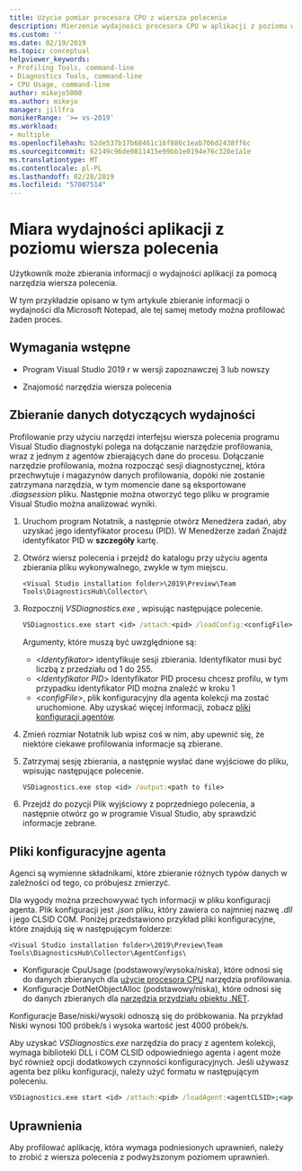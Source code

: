 ```yaml
---
title: Użycie pomiar procesora CPU z wiersza polecenia
description: Mierzenie wydajności procesora CPU w aplikacji z poziomu wiersza polecenia.
ms.custom: ''
ms.date: 02/19/2019
ms.topic: conceptual
helpviewer_keywords:
- Profiling Tools, command-line
- Diagnostics Tools, command-line
- CPU Usage, command-line
author: mikejo5000
ms.author: mikejo
manager: jillfra
monikerRange: '>= vs-2019'
ms.workload:
- multiple
ms.openlocfilehash: b2de537b17b68461c16f886c1eab706d2438ff6c
ms.sourcegitcommit: 62149c96de0811415e99bb1e0194e76c320e1a1e
ms.translationtype: MT
ms.contentlocale: pl-PL
ms.lasthandoff: 02/28/2019
ms.locfileid: "57007514"
---
```

# <a name="measure-application-performance-from-the-command-line"></a>Miara wydajności aplikacji z poziomu wiersza polecenia

Użytkownik może zbierania informacji o wydajności aplikacji za pomocą narzędzia wiersza polecenia.

W tym przykładzie opisano w tym artykule zbieranie informacji o wydajności dla Microsoft Notepad, ale tej samej metody można profilować żaden proces.

## <a name="prerequisites"></a>Wymagania wstępne

* Program Visual Studio 2019 r w wersji zapoznawczej 3 lub nowszy

* Znajomość narzędzia wiersza polecenia

## <a name="collect-performance-data"></a>Zbieranie danych dotyczących wydajności

Profilowanie przy użyciu narzędzi interfejsu wiersza polecenia programu Visual Studio diagnostyki polega na dołączanie narzędzie profilowania, wraz z jednym z agentów zbierających dane do procesu. Dołączanie narzędzie profilowania, można rozpocząć sesji diagnostycznej, która przechwytuje i magazynów danych profilowania, dopóki nie zostanie zatrzymana narzędzia, w tym momencie dane są eksportowane *.diagsession* pliku. Następnie można otworzyć tego pliku w programie Visual Studio można analizować wyniki.

1. Uruchom program Notatnik, a następnie otwórz Menedżera zadań, aby uzyskać jego identyfikator procesu (PID). W Menedżerze zadań Znajdź identyfikator PID w **szczegóły** kartę.

1. Otwórz wiersz polecenia i przejdź do katalogu przy użyciu agenta zbierania pliku wykonywalnego, zwykle w tym miejscu.

   ```<Visual Studio installation folder>\2019\Preview\Team Tools\DiagnosticsHub\Collector\```

1. Rozpocznij *VSDiagnostics.exe* , wpisując następujące polecenie.

   ```cmd
   VSDiagnostics.exe start <id> /attach:<pid> /loadConfig:<configFile>
   ```

   Argumenty, które muszą być uwzględnione są:

   * \<*Identyfikator*> identyfikuje sesji zbierania. Identyfikator musi być liczbą z przedziału od 1 do 255.
   * \<*Identyfikator PID*> Identyfikator PID procesu chcesz profilu, w tym przypadku identyfikator PID można znaleźć w kroku 1
   * \<*configFile*>, plik konfiguracyjny dla agenta kolekcji ma zostać uruchomione. Aby uzyskać więcej informacji, zobacz [pliki konfiguracji agentów](#config_file).

1. Zmień rozmiar Notatnik lub wpisz coś w nim, aby upewnić się, że niektóre ciekawe profilowania informacje są zbierane.

1. Zatrzymaj sesję zbierania, a następnie wysłać dane wyjściowe do pliku, wpisując następujące polecenie.

   ```cmd
   VSDiagnostics.exe stop <id> /output:<path to file>
   ```

1. Przejdź do pozycji Plik wyjściowy z poprzedniego polecenia, a następnie otwórz go w programie Visual Studio, aby sprawdzić informacje zebrane.

## <a name="config_file"></a> Pliki konfiguracyjne agenta

Agenci są wymienne składnikami, które zbieranie różnych typów danych w zależności od tego, co próbujesz zmierzyć.

Dla wygody można przechowywać tych informacji w pliku konfiguracji agenta. Plik konfiguracji jest *.json* pliku, który zawiera co najmniej nazwę *.dll* i jego CLSID COM. Poniżej przedstawiono przykład pliki konfiguracyjne, które znajdują się w następującym folderze:

```<Visual Studio installation folder>\2019\Preview\Team Tools\DiagnosticsHub\Collector\AgentConfigs\```

* Konfiguracje CpuUsage (podstawowy/wysoka/niska), które odnosi się do danych zbieranych dla [użycie procesora CPU](../profiling/cpu-usage.md) narzędzia profilowania.
* Konfiguracje DotNetObjectAlloc (podstawowy/niska), które odnosi się do danych zbieranych dla [narzędzia przydziału obiektu .NET](https://devblogs.microsoft.com/visualstudio/visual-studio-2017-version-15-8-preview-3/#tooling).

Konfiguracje Base/niski/wysoki odnoszą się do próbkowania. Na przykład Niski wynosi 100 próbek/s i wysoka wartość jest 4000 próbek/s.

Aby uzyskać *VSDiagnostics.exe* narzędzia do pracy z agentem kolekcji, wymaga biblioteki DLL i COM CLSID odpowiedniego agenta i agent może być również opcji dodatkowych czynności konfiguracyjnych. Jeśli używasz agenta bez pliku konfiguracji, należy użyć formatu w następującym poleceniu.

```cmd
VSDiagnostics.exe start <id> /attach:<pid> /loadAgent:<agentCLSID>;<agentName>[;<config>]
```

## <a name="permissions"></a>Uprawnienia

Aby profilować aplikację, która wymaga podniesionych uprawnień, należy to zrobić z wiersza polecenia z podwyższonym poziomem uprawnień.




